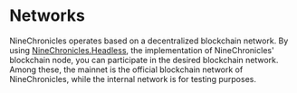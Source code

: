 # Networks

NineChronicles operates based on a decentralized blockchain network. By using [NineChronicles.Headless][nc-headless], the implementation of NineChronicles' blockchain node, you can participate in the desired blockchain network. Among these, the mainnet is the official blockchain network of NineChronicles, while the internal network is for testing purposes.

[nc-headless]: https://github.com/planetarium/NineChronicles.Headless
